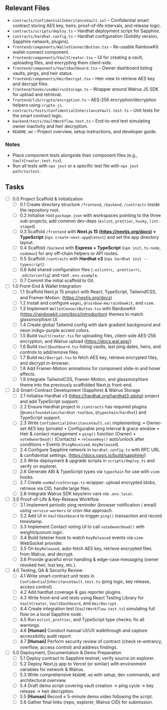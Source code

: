 ## Relevant Files

- `contracts/ConfidentialInheritanceVault.sol` – Confidential smart contract storing AES key, heirs, proof-of-life intervals, and release logic.
- `contracts/scripts/deploy.ts` – Hardhat deployment script for Sapphire.
- `contracts/hardhat.config.ts` – Hardhat configuration (Solidity version, Sapphire network, plugins).
- `frontend/components/WalletConnectButton.tsx` – Re-usable RainbowKit wallet-connect component.
- `frontend/components/VaultCreator.tsx` – UI for creating a vault, uploading files, and encrypting them client-side.
- `frontend/components/VaultDashboard.tsx` – Owner dashboard listing vaults, pings, and heir status.
- `frontend/components/HeirDecrypt.tsx` – Heir view to retrieve AES key and decrypt files.
- `frontend/hooks/useWalrusStorage.ts` – Wrapper around Walrus JS SDK for upload and retrieval.
- `frontend/lib/crypto/encryption.ts` – AES-256 encryption/decryption helpers using `crypto-js`.
- `contracts/tests/ConfidentialInheritanceVault.test.ts` – Unit tests for the smart contract logic.
- `backend/tests/VaultWorkflow.test.ts` – End-to-end test simulating owner inactivity and heir decryption.
- `README.md` – Project overview, setup instructions, and developer guide.

### Notes

- Place component tests alongside their component files (e.g., `VaultCreator.test.tsx`).
- Run all tests with `npx jest` or a specific test file with `npx jest path/to/test`.

## Tasks

- [ ] 0.0 Project Scaffold & Initialization
  - [ ] 0.1 Create directory structure `/frontend`, `/backend`, `/contracts` inside the repository root.
  - [ ] 0.2 Initialise root `package.json` with workspaces pointing to the three sub-projects; add common dev-deps (`eslint`, `prettier`, `husky`, `lint-staged`).
  - [ ] 0.3 Scaffold `/frontend` with **Next.js 15 (https://nextjs.org/docs) + TypeScript** (`npx create-next-app@latest`) and set the app directory layout.
  - [ ] 0.4 Scaffold `/backend` with **Express + TypeScript** (`npm init`, `ts-node`, `nodemon`) for any off-chain helpers or API routes.
  - [ ] 0.5 Scaffold `/contracts` with **Hardhat v3** (`npx hardhat init --typescript`).
  - [ ] 0.6 Add shared configuration files (`.eslintrc`, `.prettierrc`, `.editorconfig`) and root `.env.example`.
  - [ ] 0.7 Commit the initial scaffold to Git.

- [ ] 1.0 Front-End & Wallet Integration
  - [ ] 1.1 Scaffold Next.js 15 project with React, TypeScript, TailwindCSS, and Framer-Motion. (https://nextjs.org/docs)
  - [ ] 1.2 Install and configure `wagmi`, `@rainbow-me/rainbowkit`, and `viem`.
  - [ ] 1.3 Implement `WalletConnectButton.tsx` with RainbowKit (https://rainbowkit.com/docs/introduction) themes to match glassmorphism UI. 
  - [ ] 1.4 Create global Tailwind config with dark gradient background and neon indigo-purple accent colors.
  - [ ] 1.5 Build `VaultCreator.tsx` for uploading files, client-side AES-256 encryption, and Walrus upload (https://docs.wal.app/).
  - [ ] 1.6 Build `VaultDashboard.tsx` listing vaults, last ping dates, heirs, and controls to add/remove files.
  - [ ] 1.7 Build `HeirDecrypt.tsx` to fetch AES key, retrieve encrypted files, and decrypt in-browser.
  - [ ] 1.8 Add Framer-Motion animations for component slide-in and hover effects.
  - [ ] 1.9 Integrate TailwindCSS, Framer-Motion, and glassmorphism theme into the previously scaffolded Next.js front-end.

- [ ] 2.0 Smart-Contract Development (Sapphire) & Walrus Storage
  - [ ] 2.1 Initialise Hardhat v3 (https://hardhat.org/hardhat3-alpha) project and add TypeScript support.
  - [ ] 2.2 Ensure Hardhat project in `/contracts` has required plugins (`@nomicfoundation/hardhat-toolbox`, `@typechain/hardhat`) and TypeScript support.
  - [ ] 2.3 Write `ConfidentialInheritanceVault.sol` implementing:
        • Owner-set AES key (private)
        • Configurable ping interval & grace window
        • Heir & contact management
        • `ping()` function (Owner)
        • `voteOwnerDead()` (Contacts)
        • `releaseKey()` auto/unlock after conditions
        • Events (`PingReceived`, `KeyReleased`)
  - [ ] 2.4 Configure Sapphire network in `hardhat.config.ts` with RPC URL & confidential settings. (https://docs.oasis.io/build/sapphire/)
  - [ ] 2.5 Write deployment & upgrade scripts in `scripts/deploy.ts` and verify on explorer.
  - [ ] 2.6 Generate ABI & TypeScript types via `typechain` for use with `viem` hooks.
  - [ ] 2.7 Create `useWalrusStorage.ts` wrapper: upload encrypted blobs, retrieve via CID, handle large files.
  - [ ] 2.8 Integrate Walrus SDK keys/env vars via `.env.local`.

- [ ] 3.0 Proof-of-Life & Key-Release Workflow
  - [ ] 3.1 Implement periodic ping reminder (browser notification / email) using `service-workers` or cron-like approach.
  - [ ] 3.2 Add UI in `VaultDashboard` to trigger `ping()` transaction and record timestamp.
  - [ ] 3.3 Implement Contact voting UI to call `voteOwnerDead()` with weight/quorum logic.
  - [ ] 3.4 Build listener hook to watch `KeyReleased` events via `viem` WebSocket provider.
  - [ ] 3.5 On `KeyReleased`, auto-fetch AES key, retrieve encrypted files from Walrus, and decrypt.
  - [ ] 3.6 Provide graceful error handling & edge-case messaging (owner revoked heir, lost key, etc.).

- [ ] 4.0 Testing, QA & Security Review
  - [ ] 4.1 Write smart-contract unit tests in `ConfidentialInheritanceVault.test.ts` (ping logic, key release, access control).
  - [ ] 4.2 Add hardhat coverage & gas reporter plugins.
  - [ ] 4.3 Write front-end unit tests using React Testing Library for `VaultCreator`, `VaultDashboard`, and `HeirDecrypt`.
  - [ ] 4.4 Create integration test (`VaultWorkflow.test.ts`) simulating full flow on a local Sapphire node.
  - [ ] 4.5 Run `eslint`, `prettier`, and TypeScript type checks; fix all warnings.
  - [ ] 4.6 **[Human]** Conduct manual UI/UX walkthrough and capture accessibility audit report.
  - [ ] 4.7 **[Human]** Perform security review of contract (check re-entrancy, overflow, access control) and address findings.

- [ ] 5.0 Deployment, Documentation & Demo Preparation
  - [ ] 5.1 Deploy contract to Sapphire testnet; verify source on explorer.
  - [ ] 5.2 Deploy Next.js app to Vercel (or similar) with environment variables for network & Walrus.
  - [ ] 5.3 Write comprehensive `README.md` with setup, dev commands, and architectural overview.
  - [ ] 5.4 Draft demo script covering vault creation → ping cycle → key release → heir decryption.
  - [ ] 5.5 **[Human]** Record ≤ 5-minute demo video following the script.
  - [ ] 5.6 Gather final links (repo, explorer, Walrus CID) for submission. 